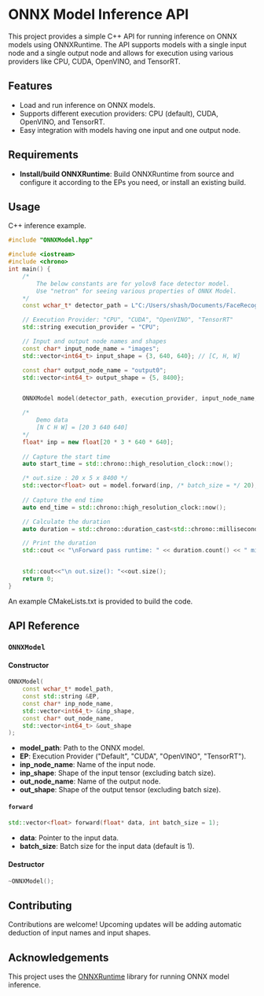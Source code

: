 # ONNX Model Inference API
This project provides a simple C++ API for running inference on ONNX models using ONNXRuntime. The API supports models with a single input node and a single output node and allows for execution using various providers like CPU, CUDA, OpenVINO, and TensorRT.

## Features
* Load and run inference on ONNX models.
* Supports different execution providers: CPU (default), CUDA, OpenVINO, and TensorRT.
* Easy integration with models having one input and one output node.

## Requirements 
* <b>Install/build ONNXRuntime</b>: Build ONNXRuntime from source and configure it according to the EPs you need, or install an existing build.

## Usage
C++ inference example.
```cpp
#include "ONNXModel.hpp"

#include <iostream>
#include <chrono>
int main() {
    /* 
        The below constants are for yolov8 face detector model.
        Use "netron" for seeing various properties of ONNX Model.
    */
    const wchar_t* detector_path = L"C:/Users/shash/Documents/FaceRecog/models/yolov8n-face-lindevs.onnx";

    // Execution Provider: "CPU", "CUDA", "OpenVINO", "TensorRT"
    std::string execution_provider = "CPU";

    // Input and output node names and shapes
    const char* input_node_name = "images";
    std::vector<int64_t> input_shape = {3, 640, 640}; // [C, H, W]

    const char* output_node_name = "output0";
    std::vector<int64_t> output_shape = {5, 8400}; 


    ONNXModel model(detector_path, execution_provider, input_node_name, input_shape, output_node_name, output_shape);

    /* 
        Demo data 
        [N C H W] = [20 3 640 640]
    */
    float* inp = new float[20 * 3 * 640 * 640];
    
    // Capture the start time
    auto start_time = std::chrono::high_resolution_clock::now();

    /* out.size : 20 x 5 x 8400 */
    std::vector<float> out = model.forward(inp, /* batch_size = */ 20); 
    
    // Capture the end time
    auto end_time = std::chrono::high_resolution_clock::now();

    // Calculate the duration
    auto duration = std::chrono::duration_cast<std::chrono::milliseconds>(end_time - start_time).count();

    // Print the duration
    std::cout << "\nForward pass runtime: " << duration.count() << " milliseconds." << std::endl;


    std::cout<<"\n out.size(): "<<out.size();
    return 0;
}
```
An example CMakeLists.txt is provided to build the code.

## API Reference
### `ONNXModel`

#### Constructor
```cpp
ONNXModel(
    const wchar_t* model_path,
    const std::string &EP,
    const char* inp_node_name,
    std::vector<int64_t> &inp_shape,
    const char* out_node_name,
    std::vector<int64_t> &out_shape
);
```
* <b>model_path</b>: Path to the ONNX model.
* <b>EP</b>: Execution Provider ("Default", "CUDA", "OpenVINO", "TensorRT").
* <b>inp_node_name</b>: Name of the input node.
* <b>inp_shape</b>: Shape of the input tensor (excluding batch size).
* <b>out_node_name</b>: Name of the output node.
* <b>out_shape</b>: Shape of the output tensor (excluding batch size).

#### `forward`
```cpp
std::vector<float> forward(float* data, int batch_size = 1);
```
* <b>data</b>: Pointer to the input data.
* <b>batch_size</b>: Batch size for the input data (default is 1).

#### Destructor
```cpp
~ONNXModel();
```

## Contributing
Contributions are welcome! Upcoming updates will be adding automatic deduction of input names and input shapes.

## Acknowledgements
This project uses the <a href = "https://github.com/microsoft/onnxruntime">ONNXRuntime</a> library for running ONNX model inference.
